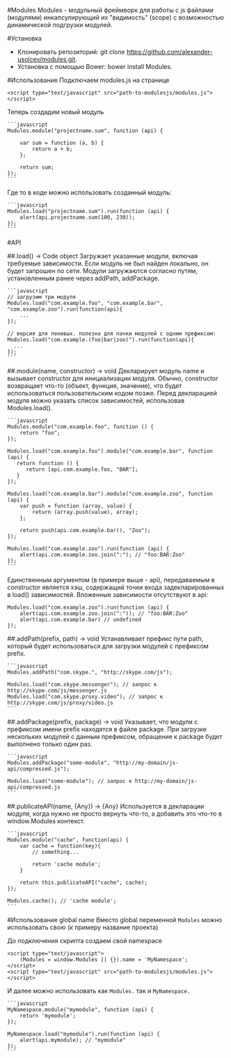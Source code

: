 #Modules
Modules - модульный фреймворк для работы с js файлами (модулями) инкапсулирующий их "видимость" (scope) c возможностью динамической подгрузки модулей.

#Установка
* Клонировать репозиторий: git clone https://github.com/alexander-usolcev/modules.git.
* Установка с помощью Bower: bower install Modules.

#Использование
Подключаем modules.js на странице

    <script type="text/javascript" src="path-to-modulesjs/modules.js"></script>

Теперь создадим новый модуль 

    ```javascript
    Modules.module("projectname.sum", function (api) {
     
        var sum = function (a, b) {
            return a + b;
        };
  
        return sum;
    });
    ```

Где то в коде можно использовать созданный модуль:

    ```javascript
    Modules.load("projectname.sum").run(function (api) {
        alert(api.projectname.sum(100, 230));
    });
    ```    
        
#API

##.load(<modules>) -> Code object
Загружает указанные модули, включая требуемые зависимости. Если модуль не был найден локально, он будет запрошен по сети.
Модули загружаются согласно путям, установленным ранее через addPath, addPackage.

    ```javascript
    // загрузим три модуля
    Modules.load("com.example.foo", "com.example.bar", "com.example.zoo").run(function(api){
        ...
    });
 
    // версия для ленивых. полезна для пачки модулей с одним префиксом:
    Modules.load("com.example.(foo|bar|zoo)").run(function(api){
      ...
    });
    ```
    
##.module(name, constructor) -> void
Декларирует модуль name и вызывает constructor для инициализации модуля. 
Обычно, constructor возвращает что-то (объект, функция, значение), что будет использоваться пользовательским кодом позже.
Перед декларацией модуля можно указать список зависимостей, использовав Modules.load().

    ```javascript
    Modules.module("com.example.foo", function () {
        return "foo";
    });
     
    Modules.load("com.example.foo").module("com.example.bar", function (api) {
       return function () {
          return [api.com.example.foo, "BAR"];
       }
    });
     
    Modules.load("com.example.bar").module("com.example.zoo", function (api) {
        var push = function (array, value) {
            return (array.push(value), array);
        };
     
        return push(api.com.example.bar(), "Zoo");
    });
     
    Modules.load("com.example.zoo").run(function (api) {
        alert(api.com.example.zoo.join(":"); // "foo:BAR:Zoo"
    });
    ```
    
Единственным аргументом (в примере выше - api), передаваемым в constructor является хэш, содержащий точки входа задекларированных в load() зависимостей. 
Вложенные зависимости отсутствуют в api:

    Modules.load("com.example.zoo").run(function (api) {
        alert(api.com.example.zoo.join(":")); // "foo:BAR:Zoo"
        alert(api.com.example.bar) // undefined
    });
    
##.addPath(prefix, path) -> void
Устанавливает префикс пути path, который будет использоваться для загрузки модулей с префиксом prefix.

    ```javascript
    Modules.addPath("com.skype.", "http://skype.com/js");

    Modules.load("com.skype.messenger"); // запрос к http://skype.com/js/messenger.js
    Modules.load("com.skype.proxy.video"); // запрос к http://skype.com/js/proxy/video.js
    ```
    
##.addPackage(prefix, package) -> void
Указывает, что модули с префиксом имени prefix находятся в файле package. 
При загрузке нескольких модулей с данным префиксом, обращение к package будет выполнено только один раз.

    ```javascript
    Modules.addPackage("some-module", "http://my-domain/js-api/compressed.js");

    Modules.load("some-module"); // запрос к http://my-domain/js-api/compressed.js
    ```

    
##.publicateAPI(name, {Any}) -> {Any}
Используется в декларации модуля, когда нужно не просто вернуть что-то, а добавить это что-то в window.Modules контекст.

    ```javascript
    Modules.module("cache", function(api) {
        var cache = function(key){
            // something...
            
            return 'cache module';
        }
        
        return this.publicateAPI("cache", cache);
    });
    
    Modules.cache(); // 'cache module';
    ```
 
#Использование global name
Вместо global переменной `Modules` можно использовать свою (к примеру название проекта)

До подключения скрипта создаем свой namespace

    <script type="text/javascript">
        (Modules = window.Modules || {}).name = 'MyNamespace';
    </script>
    <script type="text/javascript" src="path-to-modulesjs/modules.js"></script>
        
И далее можно использовать как `Modules.` так и `MyNamespace.`

    ```javascript
    MyNamespace.module("mymodule", function (api) {  
        return 'mymodule';
    });
    
    MyNamespace.load("mymodule").run(function (api) {
        alert(api.mymodule); // "mymodule"
    });
    ```
        
        